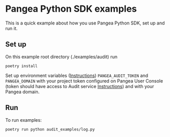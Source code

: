 # Pangea Python SDK examples

This is a quick example about how you use Pangea Python SDK, set up and run it.

## Set up

On this example root directory (./examples/audit) run

```
poetry install
```

Set up environment variables ([Instructions](https://pangea.cloud/docs/getting-started/integrate/#set-environment-variables)) `PANGEA_AUDIT_TOKEN` and `PANGEA_DOMAIN` with your project token configured on Pangea User Console (token should have access to Audit service [Instructions](https://pangea.cloud/docs/getting-started/configure-services/#configure-a-pangea-service)) and with your Pangea domain.


## Run

To run examples:
```
poetry run python audit_examples/log.py
```
